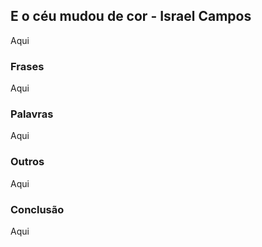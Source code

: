 ## E o céu mudou de cor - Israel Campos

Aqui

### Frases 

Aqui

### Palavras

Aqui

### Outros 

Aqui

### Conclusão

Aqui
